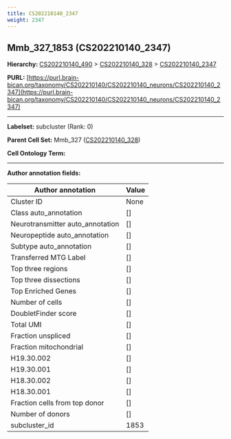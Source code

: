 ```yaml
---
title: CS202210140_2347
weight: 2347
---
```

## Mmb_327_1853 (CS202210140_2347)
<b>Hierarchy: </b>
[CS202210140_490](../CS202210140_490) >
[CS202210140_328](../CS202210140_328) >
[CS202210140_2347](../CS202210140_2347)

**PURL:** [https://purl.brain-bican.org/taxonomy/CS202210140/CS202210140_neurons/CS202210140_2347](https://purl.brain-bican.org/taxonomy/CS202210140/CS202210140_neurons/CS202210140_2347)

---


**Labelset:** subcluster (Rank: 0)

**Parent Cell Set:** Mmb_327 ([CS202210140_328](../CS202210140_328))



**Cell Ontology Term:** 

[MARKER GENES.]: #


---

[TRANSFERRED ANNOTATIONS.]: #


[AUTHOR ANNOTATION FIELDS.]: #


**Author annotation fields:**

| Author annotation | Value |
|-------------------|-------|
|Cluster ID|None|
|Class auto_annotation|[]|
|Neurotransmitter auto_annotation|[]|
|Neuropeptide auto_annotation|[]|
|Subtype auto_annotation|[]|
|Transferred MTG Label|[]|
|Top three regions|[]|
|Top three dissections|[]|
|Top Enriched Genes|[]|
|Number of cells|[]|
|DoubletFinder score|[]|
|Total UMI|[]|
|Fraction unspliced|[]|
|Fraction mitochondrial|[]|
|H19.30.002|[]|
|H19.30.001|[]|
|H18.30.002|[]|
|H18.30.001|[]|
|Fraction cells from top donor|[]|
|Number of donors|[]|
|subcluster_id|1853|
